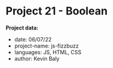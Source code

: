 # Project 21 - Boolean

**Project data:**

* date: 06/07/22
* project-name: js-fizzbuzz
* languages: JS, HTML, CSS
* author: Kevin Baly